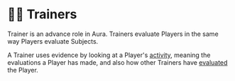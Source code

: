 # 👨‍🏫 Trainers

Trainer is an advance role in Aura. Trainers evaluate Players in the same way Players evaluate Subjects.

A Trainer uses evidence by looking at a Player's [activity](../evidence/activity.md), meaning the evaluations a Player has made, and also how other Trainers have [evaluated](../evidence/evaluations.md) the Player.
